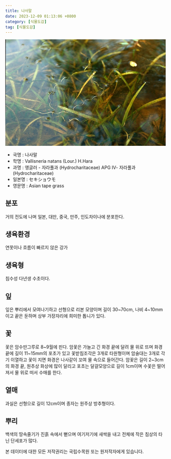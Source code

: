 ```yaml
---
title: 나사말
date: 2023-12-09 01:13:06 +0800
category: [식물도감]
tag: [식물도감]
---
```




![나사말](/assets/img/fileUpload/plants/basic/Hydrocharitaceae/Vallisneria/12067/12067_1_th2.jpg)
- 국명 : 나사말
- 학명 : Vallisneria natans (Lour.) H.Hara
- 과명 : 앵글러 - 자라풀과 (Hydrocharitaceae) APG Ⅳ- 자라풀과 (Hydrocharitaceae)
- 일본명 : セキショウモ
- 영문명 : Asian tape grass


## 분포
거의 전도에 나며 일본, 대만, 중국, 만주, 인도차이나에 분포한다.
## 생육환경
연못이나 흐름이 빠르지 않은 강가
## 생육형
침수성 다년생 수초이다.
## 잎
잎은 뿌리에서 모여나기하고 선형으로 리본 모양이며 길이 30~70cm, 나비 4~10mm이고 끝은 둔하며 상부 가장자리에 희미한 톱니가 있다.
## 꽃
꽃은 암수딴그루로 8~9월에 핀다. 암꽃은 가늘고 긴 화경 끝에 달려 물 위로 뜨며 화경 끝에 길이 11~15mm의 포초가 있고 꽃받침조각은 3개로 타원형이며 암술대는 3개로 각기 이열하고 꽃이 지면 화경은 나사같이 꼬여 물 속으로 들어간다. 암꽃은 길이 2~3cm의 화경 끝, 원추상 화상에 많이 달리고 포초는 달걀모양으로 길이 1cm이며 수꽃은 떨어져서 물 위로 떠서 수매를 한다.
## 열매
과실은 선형으로 길이 12cm이며 종자는 원주상 방추형이다.
## 뿌리
백색의 땅속줄기가 진흙 속에서 뻗으며 여기저기에 새싹을 내고 전체에 작은 침상의 타닌 단세포가 많다.






본 데이터에 대한 모든 저작권리는 국립수목원 또는 원저작자에게 있습니다.
